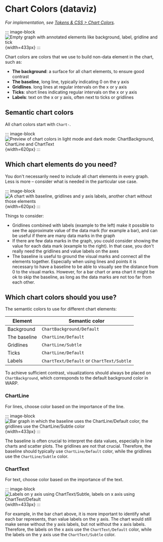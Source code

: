 # Chart Colors (dataviz)

*For implementation, see [Tokens & CSS > Chart Colors](/foundations/data-visualization/tokens/chart/).*

::: image-block
![Empty graph with annotated elements like background, label, gridline and tick](/foundations/dataviz/chart-colours.png){width=433px}
:::

Chart colors are colors that we use to build non-data element in the chart, such as:
- **The background**: a surface for all chart elements, to ensure good contrast
- **The baseline**, long line, typically indicating 0 on the y axis
- **Gridlines**. long lines at regular intervals on the x or y axis
- **Ticks**: short lines indicating regular intervals on the x or y axis
- **Labels**: text on the x or y axis, often next to ticks or gridlines 


## Semantic chart colors

All chart colors start with `Chart-`.

::: image-block
![Preview of chart colors in light mode and dark mode: ChartBackground, ChartLine and ChartText](/foundations/dataviz/colourlist-chartcolours.png){width=620px}
:::


## Which chart elements do you need?

You don't necessarily need to include all chart elements in every graph. Less is more – consider what is needed in the particular use case.  

::: image-block
![A chart with baseline, gridlines and y axis labels, another chart without those elements](/foundations/dataviz/chart-colours-example.png){width=620px}
:::

Things to consider:
- Gridlines combined with labels (example to the left) make it possible to see the approximate value of the data mark (for example a bar), and can be useful if there are many data marks in the graph 
- If there are few data marks in the graph, you could consider showing the value for each data mark (example to the right). In that case, you don't really need the gridlines and value labels on the axes
- The baseline is useful to ground the visual marks and connect all the elements together. Especially when using lines and points it is necessary to have a baseline to be able to visually see the distance from 0 to the visual marks. However, for a bar chart or area chart it might be ok to skip the baseline, as long as the data marks are not too far from each other.


## Which chart colors should you use?

The semantic colors to use for different chart elements:

| Element | Semantic color | 
| ----- | ------ | 
| Background | `ChartBackground/Default` | 
| The baseline | `ChartLine/Default` | 
| Gridlines | `ChartLine/Subtle` | 
| Ticks | `ChartLine/Default` | 
| Labels | `ChartText/Default` or `ChartText/Subtle` | 

To achieve sufficient contrast, visualizations should always be placed on `ChartBackground`, which corresponds to the default background color in WARP. 


### ChartLine

For lines, choose color based on the importance of the line. 

::: image-block
![Bar graph in which the baseline uses the ChartLine/Default color, the gridlines use the ChartLine/Subtle color](/foundations/dataviz/chart-line-usage.png){width=433px}
:::

The baseline is often crucial to interpret the data values, especially in line charts and scatter plots. The gridlines are not that crucial. Therefore, the baseline should typically use `ChartLine/Default` color, while the gridlines use the `ChartLine/Subtle` color.

### ChartText

For text, choose color based on the importance of the text. 

::: image-block
![Labels on y axis using ChartText/Subtle, labels on x axis using ChartText/Default](/foundations/dataviz/chart-text-usage.png){width=433px}
:::

For example, in the bar chart above, it is more important to identify what each bar represents, than value labels on the y axis. The chart would still make sense without the y axis labels, but not without the x axis labels. Therefore, the labels on the x axis use the `ChartText/Default` color, while the labels on the y axis use the `ChartText/Subtle` color.
